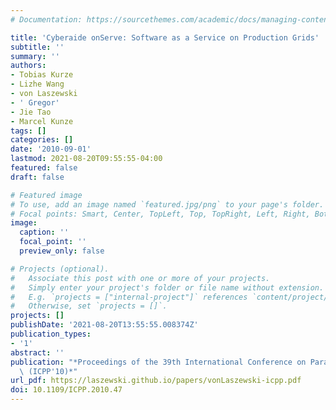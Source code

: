 ```yaml
---
# Documentation: https://sourcethemes.com/academic/docs/managing-content/

title: 'Cyberaide onServe: Software as a Service on Production Grids'
subtitle: ''
summary: ''
authors:
- Tobias Kurze
- Lizhe Wang
- von Laszewski
- ' Gregor'
- Jie Tao
- Marcel Kunze
tags: []
categories: []
date: '2010-09-01'
lastmod: 2021-08-20T09:55:55-04:00
featured: false
draft: false

# Featured image
# To use, add an image named `featured.jpg/png` to your page's folder.
# Focal points: Smart, Center, TopLeft, Top, TopRight, Left, Right, BottomLeft, Bottom, BottomRight.
image:
  caption: ''
  focal_point: ''
  preview_only: false

# Projects (optional).
#   Associate this post with one or more of your projects.
#   Simply enter your project's folder or file name without extension.
#   E.g. `projects = ["internal-project"]` references `content/project/deep-learning/index.md`.
#   Otherwise, set `projects = []`.
projects: []
publishDate: '2021-08-20T13:55:55.008374Z'
publication_types:
- '1'
abstract: ''
publication: "*Proceedings of the 39th International Conference on Parallel Processing\
  \ (ICPP'10)*"
url_pdf: https://laszewski.github.io/papers/vonLaszewski-icpp.pdf
doi: 10.1109/ICPP.2010.47
---
```

